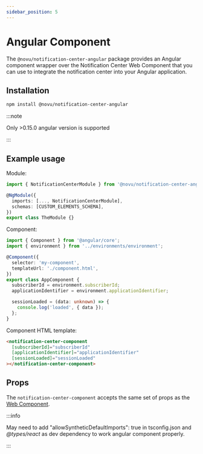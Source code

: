 ```yaml
---
sidebar_position: 5
---
```


# Angular Component

The `@novu/notification-center-angular` package provides an Angular component wrapper over the Notification Center Web Component that you can use to integrate the notification center into your Angular application.

## Installation

```bash
npm install @novu/notification-center-angular
```

:::note

Only >0.15.0 angular version is supported

:::

## Example usage

Module:

```ts
import { NotificationCenterModule } from '@novu/notification-center-angular';

@NgModule({
  imports: [..., NotificationCenterModule],
  schemas: [CUSTOM_ELEMENTS_SCHEMA],
})
export class TheModule {}
```

Component:

```ts
import { Component } from '@angular/core';
import { environment } from '../environments/environment';

@Component({
  selector: 'my-component',
  templateUrl: './component.html',
})
export class AppComponent {
  subscriberId = environment.subscriberId;
  applicationIdentifier = environment.applicationIdentifier;

  sessionLoaded = (data: unknown) => {
    console.log('loaded', { data });
  };
}
```

Component HTML template:

```html
<notification-center-component
  [subscriberId]="subscriberId"
  [applicationIdentifier]="applicationIdentifier"
  [sessionLoaded]="sessionLoaded"
></notification-center-component>
```

## Props

The `notification-center-component` accepts the same set of props as the [Web Component](./web-component#properties).

:::info

May need to add "allowSyntheticDefaultImports": true in tsconfig.json and <i>@types/react</i> as dev dependency to work angular component properly.

:::
